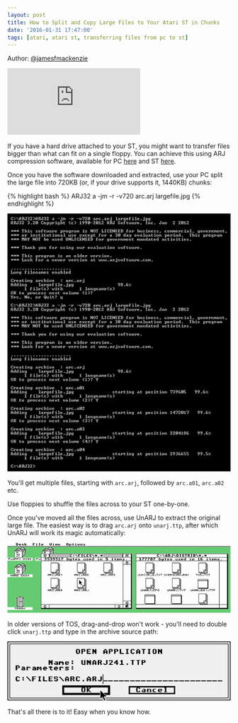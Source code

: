 ```yaml
---
layout: post
title: How to Split and Copy Large Files to Your Atari ST in Chunks
date: '2016-01-31 17:47:00'
tags: [atari, atari st, transferring files from pc to st]
---
```


Author: <a href="http://www.twitter.com/jamesfmackenzie" target="_blank">@jamesfmackenzie</a>

<div class="youtube-container">
<iframe src="https://www.youtube.com/embed/UNkJJKaKd2w?rel=0" 
frameborder="0" allowfullscreen class="youtube-video"></iframe>
</div> 


If you have a hard drive attached to your ST, you might want to transfer files bigger than what can fit on a single floppy. You can achieve this using ARJ compression software, available for PC <a href="http://www.arjsoftware.com/arj32.htm" target="_blank">here</a> and ST <a href="https://sites.google.com/site/stessential/archiver-tools" target="_blank">here</a>.

Once you have the software downloaded and extracted, use your PC split the large file into 720KB (or, if your drive supports it, 1440KB) chunks:

{% highlight bash %}
ARJ32 a -jm -r -v720 arc.arj largefile.jpg
{% endhighlight %}

![](/img/posts/arj_split_file_into_720kb_chunks.png)

You'll get multiple files, starting with <code>arc.arj</code>, followed by <code>arc.a01</code>, <code>arc.a02</code> etc.

Use floppies to shuffle the files across to your ST one-by-one.

Once you've moved all the files across, use UnARJ to extract the original large file. The easiest way is to drag <code>arc.arj</code> onto <code>unarj.ttp</code>, after which UnARJ will work its magic automatically:

![](/img/posts/atari_st_unarj_file.gif)

In older versions of TOS, drag-and-drop won't work - you'll need to double click <code>unarj.ttp</code> and type in the archive source path:

![](/img/posts/atari_st_unarj.png)

That's all there is to it! Easy when you know how.